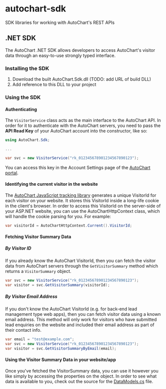 autochart-sdk
=============

SDK libraries for working with AutoChart's REST APIs

## .NET SDK
The AutoChart .NET SDK allows developers to access AutoChart's visitor data through an easy-to-use strongly typed interface.

### Installing the SDK

1. Download the built AutoChart.Sdk.dll (TODO: add URL of build DLL)
2. Add reference to this DLL to your project

### Using the SDK
#### Authenticating
The `VisitorService` class acts as the main interface to the AutoChart API.
In order for it to authenticate with the AutoChart servers, you need to pass the **API Read Key** of your AutoChart account into the constructor, like so:

```csharp
using AutoChart.Sdk;

...

var svc = new VisitorService("rk_012345678901234567890123"); 

``` 

You can access this key in the Account Settings page of the [AutoChart portal](https://portal.autochart.io).

#### Identifying the current visitor in the website
The [AutoChart JavaScript tracking library](http://autochart.io/docs) generates a unique VisitorId for each visitor on your website. 
It stores this VisitorId inside a long-life cookie in the client's browser.
In order to access this VisitorId on the server-side of your ASP.NET website, you can use the AutoChartHttpContext class, which will handle the cookie parsing for you. For example:
```csharp
var visitorId = AutoChartHttpContext.Current().VisitorId;
```

#### Fetching Visitor Summary Data
##### By Visitor ID
If you already know the AutoChart VisitorId, then you can fetch the visitor data from AutoChart servers through the `GetVisitorSummary` method which returns a `VisitorSummary` object.
```csharp
var svc = new VisitorService("rk_012345678901234567890123");
var visitor = svc.GetVisitorSummary(visitorId);
```

##### By Visitor Email Address
If you don't know the AutoChart VisitorId (e.g. for back-end lead management type web apps), then you can fetch visitor data using a known email address. This method will only work for visitors who have submitted lead enquiries on the website and included their email address as part of their contact info.

```csharp
var email = "test@example.com";
var svc = new VisitorService("rk_012345678901234567890123");
var visitor = svc.GetVisitorSummaryByEmail(email);
```

#### Using the Visitor Summary Data in your website/app
Once you've fetched the VisitorSummary data, you can use it however you like simply by accessing the properties on the object.
In order to see what data is available to you, check out the source for the [DataModels.cs](dotnet/AutoChart.Sdk/DataModels.cs) file.